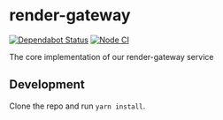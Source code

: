 # render-gateway

[![Dependabot Status](https://api.dependabot.com/badges/status?host=github&repo=Khan/render-gateway&identifier=240386730)](https://dependabot.com) [![Node CI](https://github.com/Khan/render-gateway/workflows/Node%20CI/badge.svg)](https://github.com/Khan/render-gateway/actions)

The core implementation of our render-gateway service

## Development

Clone the repo and run `yarn install`.
